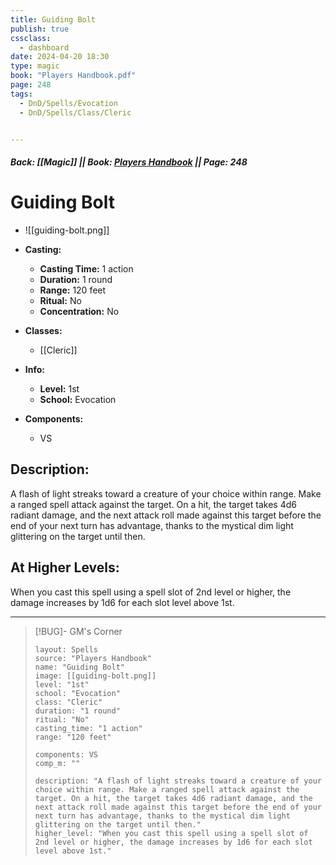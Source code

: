 ```yaml
---
title: Guiding Bolt
publish: true
cssclass:
  - dashboard
date: 2024-04-20 18:30
type: magic
book: "Players Handbook.pdf"
page: 248
tags:
  - DnD/Spells/Evocation
  - DnD/Spells/Class/Cleric


---
```


##### Back: [[Magic]] || Book: [Players Handbook](https://drive.google.com/drive/folders/1O5bhpYizcIT5xxAoLOuzCRht_PVS7VSG?usp=sharing) || Page: 248

# Guiding Bolt
- ![[guiding-bolt.png]]
- **Casting:**
    - **Casting Time:** 1 action
    - **Duration:** 1 round
    - **Range:** 120 feet
    - **Ritual:** No
    - **Concentration:** No
- **Classes:**
    - [[Cleric]]

- **Info:**
    - **Level:** 1st
    - **School:** Evocation
- **Components:**
    - VS


## Description:
A flash of light streaks toward a creature of your choice within range. Make a ranged spell attack against the target. On a hit, the target takes 4d6 radiant damage, and the next attack roll made against this target before the end of your next turn has advantage, thanks to the mystical dim light glittering on the target until then.

## At Higher Levels:
When you cast this spell using a spell slot of 2nd level or higher, the damage increases by 1d6 for each slot level above 1st.

---

> [!BUG]- GM's Corner
>
> ```statblock
> layout: Spells
> source: "Players Handbook"
> name: "Guiding Bolt"
> image: [[guiding-bolt.png]]
> level: "1st"
> school: "Evocation"
> class: "Cleric"
> duration: "1 round"
> ritual: "No"
> casting_time: "1 action"
> range: "120 feet"
>
> components: VS
> comp_m: ""
>
> description: "A flash of light streaks toward a creature of your choice within range. Make a ranged spell attack against the target. On a hit, the target takes 4d6 radiant damage, and the next attack roll made against this target before the end of your next turn has advantage, thanks to the mystical dim light glittering on the target until then."
> higher_level: "When you cast this spell using a spell slot of 2nd level or higher, the damage increases by 1d6 for each slot level above 1st."
> ```
